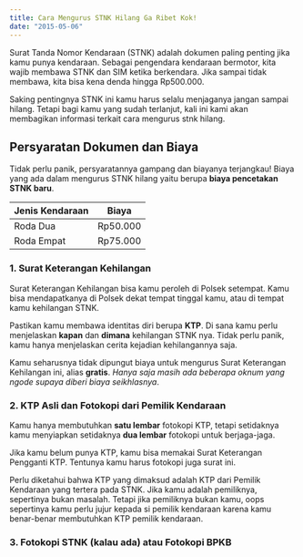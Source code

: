 ```yaml
---
title: Cara Mengurus STNK Hilang Ga Ribet Kok!
date: "2015-05-06"
---
```


Surat Tanda Nomor Kendaraan (STNK) adalah dokumen paling penting
jika kamu punya kendaraan. Sebagai pengendara kendaraan bermotor,
kita wajib membawa STNK dan SIM ketika berkendara. Jika sampai tidak
membawa, kita bisa kena denda hingga Rp500.000.

Saking pentingnya STNK ini kamu harus selalu menjaganya jangan sampai
hilang. Tetapi bagi kamu yang sudah terlanjut, kali ini kami akan membagikan
informasi terkait cara mengurus stnk hilang.

## Persyaratan Dokumen dan Biaya

Tidak perlu panik, persyaratannya gampang dan biayanya terjangkau!
Biaya yang ada dalam mengurus STNK hilang yaitu berupa **biaya pencetakan
STNK baru**.

Jenis Kendaraan | Biaya
---|---
Roda Dua | Rp50.000
Roda Empat | Rp75.000

### 1. Surat Keterangan Kehilangan

Surat Keterangan Kehilangan bisa kamu peroleh di Polsek setempat.
Kamu bisa mendapatkanya di Polsek dekat tempat tinggal kamu, atau
di tempat kamu kehilangan STNK.

Pastikan kamu membawa identitas diri berupa **KTP**.
Di sana kamu perlu menjelaskan **kapan** dan **dimana** kehilangan STNK nya.
Tidak perlu panik, kamu hanya menjelaskan cerita kejadian kehilangannya saja.

Kamu seharusnya tidak dipungut biaya untuk mengurus
Surat Keterangan Kehilangan ini, alias **gratis**.
*Hanya saja masih ada beberapa oknum yang ngode supaya
diberi biaya seikhlasnya*.

### 2. KTP **Asli** dan **Fotokopi** dari **Pemilik** Kendaraan

Kamu hanya membutuhkan **satu lembar** fotokopi KTP, tetapi
setidaknya kamu menyiapkan setidaknya **dua lembar** fotokopi
untuk berjaga-jaga.

Jika kamu belum punya KTP, kamu bisa memakai Surat Keterangan
Pengganti KTP. Tentunya kamu harus fotokopi juga surat ini.

Perlu diketahui bahwa KTP yang dimaksud adalah KTP dari Pemilik Kendaraan
yang tertera pada STNK. Jika kamu adalah pemiliknya, sepertinya bukan masalah.
Tetapi jika pemiliknya bukan kamu, oops sepertinya kamu perlu jujur kepada
si pemilik kendaraan karena kamu benar-benar membutuhkan KTP pemilik kendaraan.

### 3. Fotokopi STNK (kalau ada) atau Fotokopi BPKB

